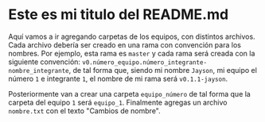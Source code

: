 # Este es mi titulo del README.md

Aquí vamos a ir agregando carpetas de los equipos, con distintos archivos. Cada archivo debería ser creado en una rama con convención para los nombres. Por ejemplo, esta rama es `master` y cada rama será creada con la siguiente convención: `v0.número_equipo.número_integrante-nombre_integrante`, de tal forma que, siendo mi nombre `Jayson`, mi equipo el número `1` e integrante `1`, el nombre de mi rama será `v0.1.1-jayson`.

Posteriormente van a crear una carpeta `equipo_número` de tal forma que la carpeta del equipo `1` será `equipo_1`. Finalmente agregas un archivo `nombre.txt` con el texto "Cambios de nombre".